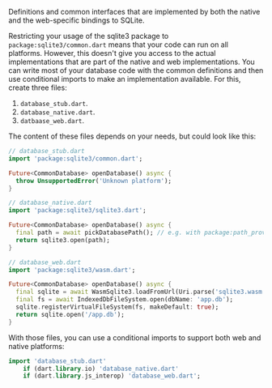 Definitions and common interfaces that are implemented by both the native
and the web-specific bindings to SQLite.

Restricting your usage of the sqlite3 package to `package:sqlite3/common.dart`
means that your code can run on all platforms.
However, this doesn't give you access to the actual implementations that are part
of the native and web implementations.
You can write most of your database code with the common definitions and then use
conditional imports to make an implementation available. For this, create three files:

1. `database_stub.dart`.
2. `database_native.dart`.
3. `datbaase_web.dart`.

The content of these files depends on your needs, but could look like this:

```dart
// database_stub.dart
import 'package:sqlite3/common.dart';

Future<CommonDatabase> openDatabase() async {
  throw UnsupportedError('Unknown platform');
}
```

```dart
// database_native.dart
import 'package:sqlite3/sqlite3.dart';

Future<CommonDatabase> openDatabase() async {
  final path = await pickDatabasePath(); // e.g. with package:path_provider
  return sqlite3.open(path);
}
```

```dart
// database_web.dart
import 'package:sqlite3/wasm.dart';

Future<CommonDatabase> openDatabase() async {
  final sqlite = await WasmSqlite3.loadFromUrl(Uri.parse('sqlite3.wasm'));
  final fs = await IndexedDbFileSystem.open(dbName: 'app.db');
  sqlite.registerVirtualFileSystem(fs, makeDefault: true);
  return sqlite.open('/app.db');
}
```

With those files, you can use a conditional imports to support both web and native platforms:

```dart
import 'database_stub.dart'
    if (dart.library.io) 'database_native.dart'
    if (dart.library.js_interop) 'database_web.dart';
```

